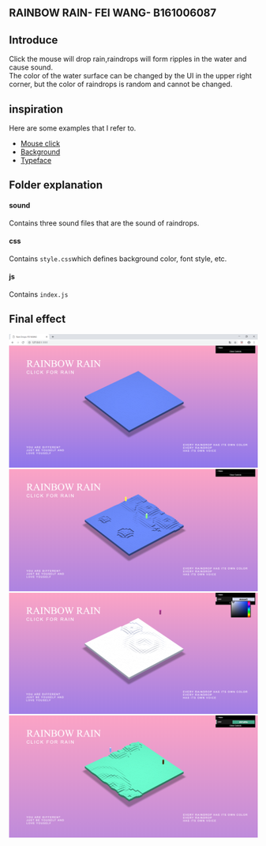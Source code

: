 ## RAINBOW RAIN- FEI WANG- B161006087

## Introduce

Click the mouse will drop rain,raindrops will form ripples in the water and cause sound.
<br>
The color of the water surface can be changed by the UI in the upper right corner, but the color of raindrops is random and cannot be changed.

## inspiration

Here are some examples that I refer to.

* [Mouse click](https://mrdoob.com/#/150/beach_balls)
* [Background](https://codepen.io/cubeghost/pen/pJyQRx)
* [Typeface](https://codepen.io/matrosero/pen/VNdNoE)

## Folder explanation

#### sound

Contains three sound files that are the sound of raindrops.

#### css

Contains ``style.css``which defines background color, font style, etc.

#### js

Contains ``index.js``

## Final effect

![](https://github.com/CherryTomato1225/DAT505-GitHub/blob/master/session2/03-HowToCopyCase/textures/RBR-Preview1.png)
![](https://github.com/CherryTomato1225/DAT505-GitHub/blob/master/session2/03-HowToCopyCase/textures/RBR-Preview2.png)
![](https://github.com/CherryTomato1225/DAT505-GitHub/blob/master/session2/03-HowToCopyCase/textures/RBR-Preview3.png)
![](https://github.com/CherryTomato1225/DAT505-GitHub/blob/master/session2/03-HowToCopyCase/textures/RBR-Preview4.png)
